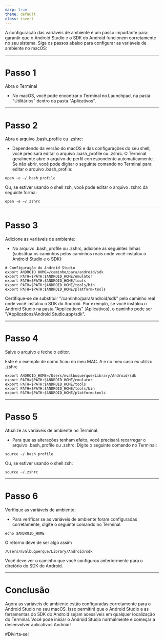 ```yaml
---
marp: true
theme: default
class: invert
---
```


A configuração das variáveis de ambiente é um passo importante para garantir que o Android Studio e o SDK do Android funcionem corretamente no seu sistema. Siga os passos abaixo para configurar as variáveis de ambiente no macOS:

---
# Passo 1 
 Abra o Terminal

   - No macOS, você pode encontrar o Terminal no Launchpad, na pasta "Utilitários" dentro da pasta "Aplicativos".

---

# Passo 2

 Abra o arquivo .bash_profile ou .zshrc:
   - Dependendo da versão do macOS e das configurações do seu shell, você precisará editar o arquivo .bash_profile ou .zshrc. O Terminal geralmente abre o arquivo de perfil correspondente automaticamente. Se não abrir, você pode digitar o seguinte comando no Terminal para editar o arquivo .bash_profile:
   
   ```
   open -e ~/.bash_profile
   ```
   
   Ou, se estiver usando o shell zsh, você pode editar o arquivo .zshrc da seguinte forma:
   
   ```
   open -e ~/.zshrc
   ```
---
# Passo 3
  Adicione as variáveis de ambiente:
   - No arquivo .bash_profile ou .zshrc, adicione as seguintes linhas (substitua os caminhos pelos caminhos reais onde você instalou o Android Studio e o SDK):
   
   ```
   # Configuração do Android Studio
   export ANDROID_HOME=/caminho/para/android/sdk
   export PATH=$PATH:$ANDROID_HOME/emulator
   export PATH=$PATH:$ANDROID_HOME/tools
   export PATH=$PATH:$ANDROID_HOME/tools/bin
   export PATH=$PATH:$ANDROID_HOME/platform-tools
   ```
   
   Certifique-se de substituir "/caminho/para/android/sdk" pelo caminho real onde você instalou o SDK do Android. Por exemplo, se você instalou o Android Studio na pasta "Applications" (Aplicativos), o caminho pode ser "/Applications/Android Studio.app/sdk".

---
# Passo 4
 Salve o arquivo e feche o editor.

Este é o exemplo de como ficou no meu MAC. A e no meu caso eu utilizo .zshrc 

```
export ANDROID_HOME=/Users/mvalbuquerque/Library/Android/sdk
export PATH=$PATH:$ANDROID_HOME/emulator
export PATH=$PATH:$ANDROID_HOME/tools
export PATH=$PATH:$ANDROID_HOME/tools/bin
export PATH=$PATH:$ANDROID_HOME/platform-tools
```

---
# Passo 5

 Atualize as variáveis de ambiente no Terminal:
   - Para que as alterações tenham efeito, você precisará recarregar o arquivo .bash_profile ou .zshrc. Digite o seguinte comando no Terminal:
   
   ```
   source ~/.bash_profile
   ```
   
   Ou, se estiver usando o shell zsh:
   
   ```
   source ~/.zshrc
   ```
---

# Passo 6
  
   Verifique as variáveis de ambiente:
   - Para verificar se as variáveis de ambiente foram configuradas corretamente, digite o seguinte comando no Terminal:
   
   ```
   echo $ANDROID_HOME
   ```

   O retorno deve de ser algo assim

   ```
   /Users/mvalbuquerque/Library/Android/sdk
   ```
   Você deve ver o caminho que você configurou anteriormente para o diretório do SDK do Android.

---
# Conclusão 

Agora as variáveis de ambiente estão configuradas corretamente para o Android Studio no seu macOS. Isso permitirá que o Android Studio e as ferramentas do SDK do Android sejam acessíveis em qualquer localização do Terminal. Você pode iniciar o Android Studio normalmente e começar a desenvolver aplicativos Android!

#Divirta-se! 